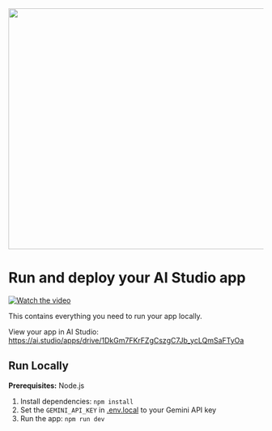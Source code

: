 <div align="center">
<img width="1200" height="475" alt="GHBanner" src="https://github.com/user-attachments/assets/0aa67016-6eaf-458a-adb2-6e31a0763ed6" />
</div>

# Run and deploy your AI Studio app

[![Watch the video](https://img.youtube.com/vi/8TDbHT8Ry4U/0.jpg)](https://youtu.be/8TDbHT8Ry4U)

This contains everything you need to run your app locally.

View your app in AI Studio: https://ai.studio/apps/drive/1DkGm7FKrFZgCszgC7Jb_ycLQmSaFTyOa

## Run Locally

**Prerequisites:**  Node.js


1. Install dependencies:
   `npm install`
2. Set the `GEMINI_API_KEY` in [.env.local](.env.local) to your Gemini API key
3. Run the app:
   `npm run dev`
